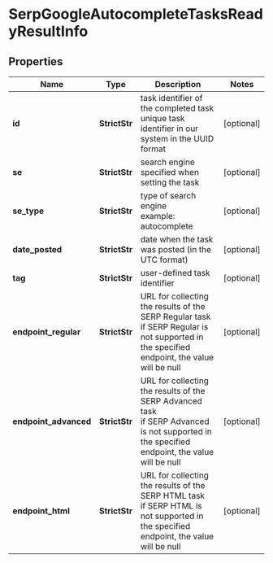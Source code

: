 # SerpGoogleAutocompleteTasksReadyResultInfo


## Properties

| Name | Type | Description | Notes |
|------------ | ------------- | ------------- | -------------|
**id** | **StrictStr** | task identifier of the completed task<br>unique task identifier in our system in the UUID format |[optional]|
**se** | **StrictStr** | search engine specified when setting the task |[optional]|
**se_type** | **StrictStr** | type of search engine<br>example: autocomplete |[optional]|
**date_posted** | **StrictStr** | date when the task was posted (in the UTC format) |[optional]|
**tag** | **StrictStr** | user-defined task identifier |[optional]|
**endpoint_regular** | **StrictStr** | URL for collecting the results of the SERP Regular task<br>if SERP Regular is not supported in the specified endpoint, the value will be null |[optional]|
**endpoint_advanced** | **StrictStr** | URL for collecting the results of the SERP Advanced task<br>if SERP Advanced is not supported in the specified endpoint, the value will be null |[optional]|
**endpoint_html** | **StrictStr** | URL for collecting the results of the SERP HTML task<br>if SERP HTML is not supported in the specified endpoint, the value will be null |[optional]|